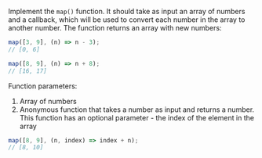 
Implement the `map()` function. It should take as input an array of numbers and a callback, which will be used to convert each number in the array to another number. The function returns an array with new numbers:

```typescript
map([3, 9], (n) => n - 3);
// [0, 6]

map([8, 9], (n) => n + 8);
// [16, 17]
```

Function parameters:

1. Array of numbers
2. Anonymous function that takes a number as input and returns a number. This function has an optional parameter - the index of the element in the array

```typescript
map([8, 9], (n, index) => index + n);
// [8, 10]
```
